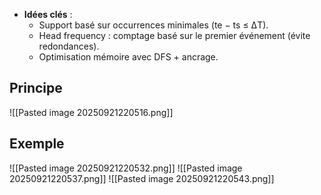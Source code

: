- **Idées clés** :
  - Support basé sur occurrences minimales (te − ts ≤ ΔT).
  - Head frequency : comptage basé sur le premier événement (évite redondances).
  - Optimisation mémoire avec DFS + ancrage.

## Principe 

![[Pasted image 20250921220516.png]]

## Exemple

![[Pasted image 20250921220532.png]]
![[Pasted image 20250921220537.png]]
![[Pasted image 20250921220543.png]]


